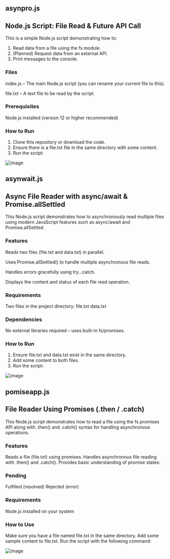 ## asynpro.js

## Node.js Script: File Read & Future API Call
This is a simple Node.js script demonstrating how to:

1. Read data from a file using the fs module.
2. (Planned) Request data from an external API.
3. Print messages to the console.

### Files
index.js – The main Node.js script (you can rename your current file to this).

file.txt – A text file to be read by the script.

### Prerequisites
Node.js installed (version 12 or higher recommended)

### How to Run
1. Clone this repository or download the code.
2. Ensure there is a file.txt file in the same directory with some content.
3. Run the script:

![image](https://github.com/user-attachments/assets/6e681308-0056-4cf5-9501-7672b123daae)

## asynwait.js
## Async File Reader with async/await & Promise.allSettled
This Node.js script demonstrates how to asynchronously read multiple files using modern JavaScript features such as async/await and Promise.allSettled.

### Features
Reads two files (file.txt and data.txt) in parallel.

Uses Promise.allSettled() to handle multiple asynchronous file reads.

Handles errors gracefully using try...catch.

Displays the content and status of each file read operation.

### Requirements
Two files in the project directory:
file.txt
data.txt

### Dependencies
No external libraries required – uses built-in fs/promises.

### How to Run
1. Ensure file.txt and data.txt exist in the same directory.
2. Add some content to both files.
3. Run the script:

![image](https://github.com/user-attachments/assets/55fa8e7f-cf1b-4f67-8f9c-5a3dcf9437af)

## pomiseapp.js

## File Reader Using Promises (.then / .catch)
This Node.js script demonstrates how to read a file using the fs.promises API along with .then() and .catch() syntax for handling asynchronous operations.

### Features
Reads a file (file.txt) using promises.
Handles asynchronous file reading with .then() and .catch().
Provides basic understanding of promise states:

### Pending

Fulfilled (resolved)
Rejected (error)

### Requirements
Node.js installed on your system

### How to Use
Make sure you have a file named file.txt in the same directory.
Add some sample content to file.txt.
Run the script with the following command:

![image](https://github.com/user-attachments/assets/18e130ce-88e6-477d-9458-4a187cf6cd0f)

